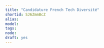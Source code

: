 ```yaml
---
title: "Candidature French Tech Diversité"
shortid: SJ6ZmmBcZ
alias:
model:
tags:
node: 
draft: yes
---
```

